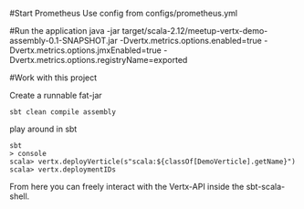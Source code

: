 #Start Prometheus
Use config from configs/prometheus.yml

#Run the application
java -jar target/scala-2.12/meetup-vertx-demo-assembly-0.1-SNAPSHOT.jar -Dvertx.metrics.options.enabled=true -Dvertx.metrics.options.jmxEnabled=true -Dvertx.metrics.options.registryName=exported


#Work with this project

Create a runnable fat-jar
```
sbt clean compile assembly
```

play around in sbt
```
sbt
> console
scala> vertx.deployVerticle(s"scala:${classOf[DemoVerticle].getName}")
scala> vertx.deploymentIDs
```

From here you can freely interact with the Vertx-API inside the sbt-scala-shell.
